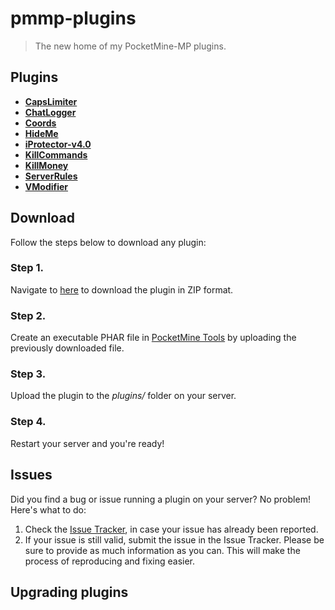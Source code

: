 # pmmp-plugins
> The new home of my PocketMine-MP plugins.

## Plugins
- [**CapsLimiter**](https://github.com/kenygamer/pmmp-plugins/blob/master/CapsLimiter)
- [**ChatLogger**](https://github.com/kenygamer/pmmp-plugins/blob/master/ChatLogger)
- [**Coords**](https://github.com/kenygamer/pmmp-plugins/blob/master/Coords)
- [**HideMe**](https://github.com/kenygamer/pmmp-plugins/blob/master/HideMe)
- [**iProtector-v4.0**](https://github.com/kenygamer/pmmp-plugins/blob/master/iProtector-v4.0)
- [**KillCommands**](https://github.com/kenygamer/pmmp-plugins/blob/master/KillCommands)
- [**KillMoney**](https://github.com/kenygamer/pmmp-plugins/blob/master/KillMoney)
- [**ServerRules**](https://github.com/kenygamer/pmmp-plugins/blob/master/ServerRules)
- [**VModifier**](https://github.com/kenygamer/pmmp-plugins/blob/master/VModifier)

## Download
Follow the steps below to download any plugin:
### Step 1.
Navigate to [here](https://kenygamer.herokuapp.com/download-plugin.php) to download the plugin in ZIP format.
### Step 2.
Create an executable PHAR file in [PocketMine Tools](https://pmt.mcpe.fun/pages/zip2phar) by uploading the previously downloaded file.
### Step 3.
Upload the plugin to the *plugins/* folder on your server.
### Step 4.
Restart your server and you're ready!

## Issues
Did you find a bug or issue running a plugin on your server? No problem! Here's what to do:
1. Check the [Issue Tracker](https://github.com/kenygamer/pmmp-plugins/issues), in case your issue has already been reported.
1. If your issue is still valid, submit the issue in the Issue Tracker. Please be sure to provide as much information as you can. This will make the process of reproducing and fixing easier.

## Upgrading plugins
